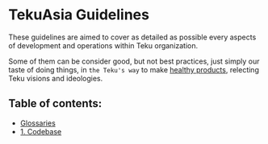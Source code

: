 TekuAsia Guidelines
=====

These guidelines are aimed to cover as detailed as possible every aspects of development and operations within Teku organization. 

Some of them can be consider good, but not best practices, just simply our taste of doing things, in `the Teku's way` to make [healthy products](wiki#healthy-products), relecting Teku visions and ideologies.

## Table of contents:
  - [Glossaries](wiki/#Glossaries)
  - [1. Codebase](wiki/1.Codebase)



